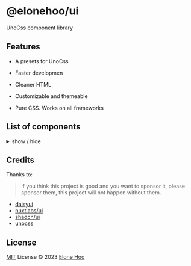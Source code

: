 <h1 >
@elonehoo/ui
</h1>

<p >
UnoCss component library
</p>

## Features

- A presets for UnoCss

- Faster developmen

- Cleaner HTML

- Customizable and themeable

- Pure CSS. Works on all frameworks

## List of components

<details>
<summary>
  show / hide
</summary>

- Elements
  - [x] Avatar
  - [x] Badge
  - [x] Button
  - [ ] Dropdown
  - [ ] Accordion
  - [x] Keyboard Key

- Forms
  - [x] Input
  - [x] Textarea
  - [x] Select
  - [ ] Checkbox
  - [ ] Radio
  - [x] Toggle
  - [ ] Range

- Data
  - [ ] Table

- Navigation
  - [ ] Menu
  - [ ] Pagination

- Overlays
  - [ ] Modal
  - [ ] Popover
  - [ ] Tooltip
  - [ ] Notification

- Layout
  - [x] Card
  - [x] Content
  - [x] Skeleton

</details>

## Credits
Thanks to:

> If you think this project is good and you want to sponsor it, please sponsor them, this project will not happen without them.

- [daisyui](https://github.com/saadeghi/daisyui)
- [nuxtlabs/ui](https://github.com/nuxtlabs/ui)
- [shadcn/ui](https://github.com/shadcn/ui)
- [unocss](https://github.com/unocss/unocss)

## License

[MIT](./LICENSE) License © 2023 [Elone Hoo](https://github.com/elonehoo)
